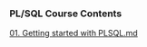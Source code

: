 ### PL/SQL Course Contents
 [01. Getting started with PLSQL.md](/01.%20Getting%20started%20with%20PLSQL.md)  
 

 

